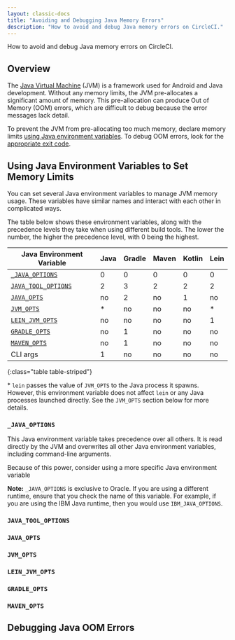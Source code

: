 ```yaml
---
layout: classic-docs
title: "Avoiding and Debugging Java Memory Errors"
description: "How to avoid and debug Java memory errors on CircleCI."
---
```


How to avoid and debug Java memory errors on CircleCI.

## Overview

The [Java Virtual Machine](https://en.wikipedia.org/wiki/Java_virtual_machine) (JVM) is a framework
used for Android and Java development.
Without any memory limits,
the JVM pre-allocates a significant amount of memory.
This pre-allocation can produce Out of Memory (OOM) errors,
which are difficult
to debug because the error messages lack detail.

To prevent the JVM from pre-allocating too much memory,
declare memory limits
[using Java environment variables](#using-java-environment-variables-to-set-memory-limits).
To debug OOM errors,
look for the [appropriate exit code](#debugging-java-oom-errors).

## Using Java Environment Variables to Set Memory Limits

You can set several Java environment variables
to manage JVM memory usage.
These variables have similar names
and interact with each other in complicated ways.

The table below shows these environment variables,
along with the precedence levels they take
when using different build tools.
The lower the number,
the higher the precedence level,
with 0 being the highest.

Java Environment Variable                       | Java | Gradle | Maven | Kotlin | Lein
------------------------------------------------|------|--------|-------|--------|------
[`_JAVA_OPTIONS`](#_java_options)               | 0    | 0      | 0     | 0      | 0
[`JAVA_TOOL_OPTIONS`](#java_tool_options)       | 2    | 3      | 2     | 2      | 2
[`JAVA_OPTS`](#java_opts)                       | no   | 2      | no    | 1      | no
[`JVM_OPTS`](#jvm_opts)                         | *    | no     | no    | no     | *
[`LEIN_JVM_OPTS`](#lein_jvm_opts)               | no   | no     | no    | no     | 1
[`GRADLE_OPTS`](#gradle_opts)                   | no   | 1      | no    | no     | no
[`MAVEN_OPTS`](#maven_opts)                     | no   | 1      | no    | no     | no
CLI args                                        | 1    | no     | no    | no     | no
{:class="table table-striped"}

\* `lein` passes the value of `JVM_OPTS` to the Java process it spawns.
However,
this environment variable does not affect `lein`
or any Java processes launched directly.
See the `JVM_OPTS` section below for more details.

### `_JAVA_OPTIONS`

This Java environment variable takes precedence over all others.
It is read directly by the JVM
and overwrites all other Java environment variables,
including command-line arguments.

Because of this power,
consider using a more specific Java environment variable

**Note:**
`_JAVA_OPTIONS` is exclusive to Oracle.
If you are using a different runtime,
ensure that you check the name of this variable.
For example,
if you are using the IBM Java runtime,
then you would use `IBM_JAVA_OPTIONS`.

### `JAVA_TOOL_OPTIONS`

### `JAVA_OPTS`

### `JVM_OPTS`

### `LEIN_JVM_OPTS`

### `GRADLE_OPTS`

### `MAVEN_OPTS`

## Debugging Java OOM Errors
